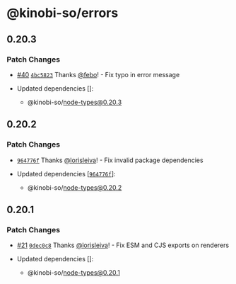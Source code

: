 # @kinobi-so/errors

## 0.20.3

### Patch Changes

- [#40](https://github.com/kinobi-so/kinobi/pull/40) [`4bc5823`](https://github.com/kinobi-so/kinobi/commit/4bc5823377824198bd5a6432d16333b2cb1d8b8c) Thanks [@febo](https://github.com/febo)! - Fix typo in error message

- Updated dependencies []:
  - @kinobi-so/node-types@0.20.3

## 0.20.2

### Patch Changes

- [`964776f`](https://github.com/kinobi-so/kinobi/commit/964776fe73402c236d334032821013674c3b1a5e) Thanks [@lorisleiva](https://github.com/lorisleiva)! - Fix invalid package dependencies

- Updated dependencies [[`964776f`](https://github.com/kinobi-so/kinobi/commit/964776fe73402c236d334032821013674c3b1a5e)]:
  - @kinobi-so/node-types@0.20.2

## 0.20.1

### Patch Changes

- [#21](https://github.com/kinobi-so/kinobi/pull/21) [`0dec0c8`](https://github.com/kinobi-so/kinobi/commit/0dec0c8fff5e80fafc964416058e4ddf1db2bda0) Thanks [@lorisleiva](https://github.com/lorisleiva)! - Fix ESM and CJS exports on renderers

- Updated dependencies []:
  - @kinobi-so/node-types@0.20.1
